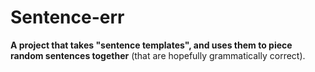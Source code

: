 # Sentence-err
**A project that takes "sentence templates", and uses them to piece random sentences together** (that are hopefully grammatically correct).
